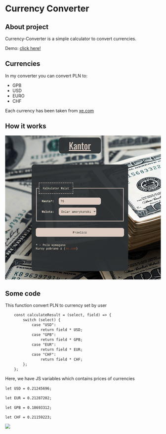 # Currency Converter

## About project

Currency-Converter is a simple calculator to convert currencies.

Demo: [click here!](https://siedemus.github.io/Currency-Converter/)

## Currencies
In my converter you can convert PLN to:
- GPB
- USD
- EURO
- CHF

Each currency has been taken from [xe.com](https://www.xe.com/)

## How it works

![gif](images/Animation.gif)

## Some code

This function convert PLN to currency set by user

```
    const calculateResult = (select, field) => {
        switch (select) {
            case "USD":
                return field * USD;
            case "GPB":
                return field * GPB;
            case "EUR":
                return field * EUR;
            case "CHF":
                return field * CHF;
        };
    };
```
Here, we have JS variables which contains prices of currencies

`let USD = 0.21245696;`

`let EUR = 0.21287202;`

`let GPB = 0.18693312;`

`let CHF = 0.21159223;`

<img src="https://media0.giphy.com/media/xTiIzJSKB4l7xTouE8/giphy.gif?cid=ecf05e4788a9ztcufvn94p6auwb19paraw5e160f3gy1oudj&rid=giphy.gif&ct=g" width="400px">

    
